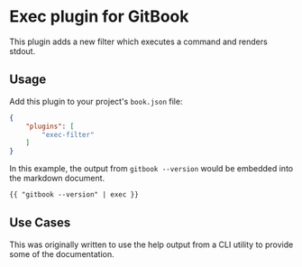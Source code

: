 # Exec plugin for GitBook

This plugin adds a new filter which executes a command and renders stdout.

## Usage

Add this plugin to your project's `book.json` file:

```json
{
    "plugins": [
        "exec-filter"
    ]
}
```

In this example, the output from `gitbook --version` would be embedded into the markdown document.

```md
{{ "gitbook --version" | exec }}
```

## Use Cases

This was originally written to use the help output from a CLI utility to provide some of the documentation.
